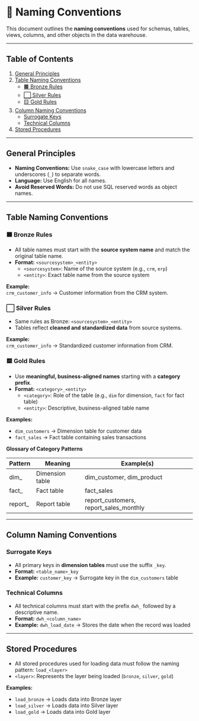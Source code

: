 # 📝 Naming Conventions

This document outlines the **naming conventions** used for schemas, tables, views, columns, and other objects in the data warehouse.

---

## Table of Contents

1. [General Principles](#general-principles)  
2. [Table Naming Conventions](#table-naming-conventions)  
   - [🟫 Bronze Rules](#🟫-bronze-rules)  
   - [⬜ Silver Rules](#⬜-silver-rules)  
   - [🟨 Gold Rules](#🟨-gold-rules)  
3. [Column Naming Conventions](#column-naming-conventions)  
   - [Surrogate Keys](#surrogate-keys)  
   - [Technical Columns](#technical-columns)  
4. [Stored Procedures](#stored-procedures)

---

## General Principles

- **Naming Conventions:** Use `snake_case` with lowercase letters and underscores (`_`) to separate words.  
- **Language:** Use English for all names.  
- **Avoid Reserved Words:** Do not use SQL reserved words as object names.  

---

## Table Naming Conventions

### 🟫 Bronze Rules

- All table names must start with the **source system name** and match the original table name.  
- **Format:** `<sourcesystem>_<entity>`  
  - `<sourcesystem>`: Name of the source system (e.g., `crm`, `erp`)  
  - `<entity>`: Exact table name from the source system  

**Example:**  
`crm_customer_info` → Customer information from the CRM system.

### ⬜ Silver Rules

- Same rules as Bronze: `<sourcesystem>_<entity>`  
- Tables reflect **cleaned and standardized data** from source systems.  

**Example:**  
`crm_customer_info` → Standardized customer information from CRM.

### 🟨 Gold Rules

- Use **meaningful, business-aligned names** starting with a **category prefix**.  
- **Format:** `<category>_<entity>`  
  - `<category>`: Role of the table (e.g., `dim` for dimension, `fact` for fact table)  
  - `<entity>`: Descriptive, business-aligned table name  

**Examples:**  
- `dim_customers` → Dimension table for customer data  
- `fact_sales` → Fact table containing sales transactions  

**Glossary of Category Patterns**

| Pattern   | Meaning         | Example(s)                   |
|-----------|----------------|------------------------------|
| dim_      | Dimension table | dim_customer, dim_product    |
| fact_     | Fact table      | fact_sales                   |
| report_   | Report table    | report_customers, report_sales_monthly |

---

## Column Naming Conventions

### Surrogate Keys

- All primary keys in **dimension tables** must use the suffix `_key`.  
- **Format:** `<table_name>_key`  
- **Example:** `customer_key` → Surrogate key in the `dim_customers` table

### Technical Columns

- All technical columns must start with the prefix `dwh_` followed by a descriptive name.  
- **Format:** `dwh_<column_name>`  
- **Example:** `dwh_load_date` → Stores the date when the record was loaded

---

## Stored Procedures

- All stored procedures used for loading data must follow the naming pattern: `load_<layer>`  
- `<layer>`: Represents the layer being loaded (`bronze`, `silver`, `gold`)  

**Examples:**  
- `load_bronze` → Loads data into Bronze layer  
- `load_silver` → Loads data into Silver layer  
- `load_gold` → Loads data into Gold layer
